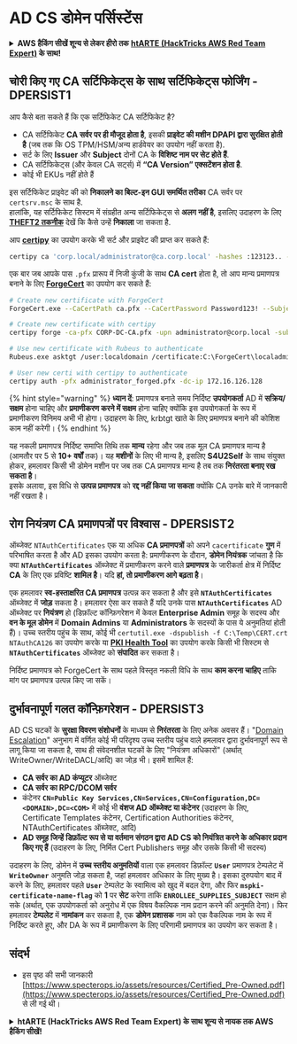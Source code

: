 # AD CS डोमेन पर्सिस्टेंस

<details>

<summary><strong>AWS हैकिंग सीखें शून्य से लेकर हीरो तक</strong> <a href="https://training.hacktricks.xyz/courses/arte"><strong>htARTE (HackTricks AWS Red Team Expert)</strong></a><strong> के साथ!</strong></summary>

HackTricks का समर्थन करने के अन्य तरीके:

* यदि आप चाहते हैं कि आपकी **कंपनी का विज्ञापन HackTricks में दिखाई दे** या **HackTricks को PDF में डाउनलोड करें** तो [**सब्सक्रिप्शन प्लान्स**](https://github.com/sponsors/carlospolop) देखें!
* [**आधिकारिक PEASS & HackTricks स्वैग**](https://peass.creator-spring.com) प्राप्त करें
* [**The PEASS Family**](https://opensea.io/collection/the-peass-family) की खोज करें, हमारा एक्सक्लूसिव [**NFTs**](https://opensea.io/collection/the-peass-family) का संग्रह
* 💬 [**Discord group**](https://discord.gg/hRep4RUj7f) में **शामिल हों** या [**telegram group**](https://t.me/peass) में या **Twitter** पर 🐦 [**@carlospolopm**](https://twitter.com/carlospolopm) को **फॉलो करें**.
* **HackTricks** के [**github repos**](https://github.com/carlospolop/hacktricks) और [**HackTricks Cloud**](https://github.com/carlospolop/hacktricks-cloud) में PRs सबमिट करके अपनी हैकिंग ट्रिक्स शेयर करें.

</details>

## चोरी किए गए CA सर्टिफिकेट्स के साथ सर्टिफिकेट्स फोर्जिंग - DPERSIST1

आप कैसे बता सकते हैं कि एक सर्टिफिकेट CA सर्टिफिकेट है?

* CA सर्टिफिकेट **CA सर्वर पर ही मौजूद होता है**, इसकी **प्राइवेट की मशीन DPAPI द्वारा सुरक्षित होती है** (जब तक कि OS TPM/HSM/अन्य हार्डवेयर का उपयोग नहीं करता है).
* सर्ट के लिए **Issuer** और **Subject** दोनों CA के **विशिष्ट नाम पर सेट होते हैं**.
* CA सर्टिफिकेट्स (और केवल CA सर्ट्स) में **“CA Version” एक्सटेंशन होता है**.
* कोई भी EKUs नहीं होते हैं

इस सर्टिफिकेट प्राइवेट की को **निकालने का बिल्ट-इन GUI समर्थित तरीका** CA सर्वर पर `certsrv.msc` के साथ है.\
हालांकि, यह सर्टिफिकेट सिस्टम में संग्रहीत अन्य सर्टिफिकेट्स से **अलग नहीं है**, इसलिए उदाहरण के लिए [**THEFT2 तकनीक**](certificate-theft.md#user-certificate-theft-via-dpapi-theft2) देखें कि कैसे उन्हें **निकाला** जा सकता है.

आप [**certipy**](https://github.com/ly4k/Certipy) का उपयोग करके भी सर्ट और प्राइवेट की प्राप्त कर सकते हैं:
```bash
certipy ca 'corp.local/administrator@ca.corp.local' -hashes :123123.. -backup
```
एक बार जब आपके पास `.pfx` प्रारूप में निजी कुंजी के साथ **CA cert** होता है, तो आप मान्य प्रमाणपत्र बनाने के लिए [**ForgeCert**](https://github.com/GhostPack/ForgeCert) का उपयोग कर सकते हैं:
```bash
# Create new certificate with ForgeCert
ForgeCert.exe --CaCertPath ca.pfx --CaCertPassword Password123! --Subject "CN=User" --SubjectAltName localadmin@theshire.local --NewCertPath localadmin.pfx --NewCertPassword Password123!

# Create new certificate with certipy
certipy forge -ca-pfx CORP-DC-CA.pfx -upn administrator@corp.local -subject 'CN=Administrator,CN=Users,DC=CORP,DC=LOCAL'

# Use new certificate with Rubeus to authenticate
Rubeus.exe asktgt /user:localdomain /certificate:C:\ForgeCert\localadmin.pfx /password:Password123!

# User new certi with certipy to authenticate
certipy auth -pfx administrator_forged.pfx -dc-ip 172.16.126.128
```
{% hint style="warning" %}
**ध्यान दें**: प्रमाणपत्र बनाते समय निर्दिष्ट **उपयोगकर्ता** AD में **सक्रिय/सक्षम** होना चाहिए और **प्रमाणीकरण करने में सक्षम** होना चाहिए क्योंकि इस उपयोगकर्ता के रूप में प्रमाणीकरण विनिमय अभी भी होगा। उदाहरण के लिए, krbtgt खाते के लिए प्रमाणपत्र बनाने की कोशिश काम नहीं करेगी।
{% endhint %}

यह नकली प्रमाणपत्र निर्दिष्ट समाप्ति तिथि तक **मान्य** रहेगा और जब तक मूल CA प्रमाणपत्र मान्य है (आमतौर पर 5 से **10+ वर्षों** तक)। यह **मशीनों** के लिए भी मान्य है, इसलिए **S4U2Self** के साथ संयुक्त होकर, हमलावर किसी भी डोमेन मशीन पर जब तक CA प्रमाणपत्र मान्य है तब तक **निरंतरता बनाए रख सकता है**।\
इसके अलावा, इस विधि से **उत्पन्न प्रमाणपत्र** को **रद्द नहीं किया जा सकता** क्योंकि CA उनके बारे में जानकारी नहीं रखता है।

## रोग नियंत्रण CA प्रमाणपत्रों पर विश्वास - DPERSIST2

ऑब्जेक्ट `NTAuthCertificates` एक या अधिक **CA प्रमाणपत्रों** को अपने `cacertificate` **गुण** में परिभाषित करता है और AD इसका उपयोग करता है: प्रमाणीकरण के दौरान, **डोमेन नियंत्रक** जांचता है कि क्या **`NTAuthCertificates`** ऑब्जेक्ट में प्रमाणीकरण करने वाले **प्रमाणपत्र** के जारीकर्ता क्षेत्र में निर्दिष्ट **CA** के लिए एक प्रविष्टि **शामिल है**। यदि **हां, तो प्रमाणीकरण आगे बढ़ता है**।

एक हमलावर **स्व-हस्ताक्षरित CA प्रमाणपत्र** उत्पन्न कर सकता है और इसे **`NTAuthCertificates`** ऑब्जेक्ट में **जोड़** सकता है। हमलावर ऐसा कर सकते हैं यदि उनके पास **`NTAuthCertificates`** AD ऑब्जेक्ट पर **नियंत्रण** हो (डिफ़ॉल्ट कॉन्फ़िगरेशन में केवल **Enterprise Admin** समूह के सदस्य और **वन के मूल डोमेन** में **Domain Admins** या **Administrators** के सदस्यों के पास ये अनुमतियां होती हैं)। उच्च स्तरीय पहुंच के साथ, कोई भी `certutil.exe -dspublish -f C:\Temp\CERT.crt NTAuthCA126` का उपयोग करके या [**PKI Health Tool**](https://docs.microsoft.com/en-us/troubleshoot/windows-server/windows-security/import-third-party-ca-to-enterprise-ntauth-store#method-1---import-a-certificate-by-using-the-pki-health-tool) का उपयोग करके किसी भी सिस्टम से **`NTAuthCertificates`** ऑब्जेक्ट को **संपादित** कर सकता है।&#x20;

निर्दिष्ट प्रमाणपत्र को ForgeCert के साथ पहले विस्तृत नकली विधि के साथ **काम करना चाहिए** ताकि मांग पर प्रमाणपत्र उत्पन्न किए जा सकें।

## दुर्भावनापूर्ण गलत कॉन्फ़िगरेशन - DPERSIST3

AD CS घटकों के **सुरक्षा विवरण संशोधनों** के माध्यम से **निरंतरता** के लिए अनेक अवसर हैं। "[Domain Escalation](domain-escalation.md)" अनुभाग में वर्णित कोई भी परिदृश्य उच्च स्तरीय पहुंच वाले हमलावर द्वारा दुर्भावनापूर्ण रूप से लागू किया जा सकता है, साथ ही संवेदनशील घटकों के लिए "नियंत्रण अधिकारों" (अर्थात् WriteOwner/WriteDACL/आदि) का जोड़ भी। इसमें शामिल हैं:

* **CA सर्वर का AD कंप्यूटर** ऑब्जेक्ट
* **CA सर्वर का RPC/DCOM सर्वर**
* कंटेनर **`CN=Public Key Services,CN=Services,CN=Configuration,DC=<DOMAIN>,DC=<COM>`** में कोई भी **वंशज AD ऑब्जेक्ट या कंटेनर** (उदाहरण के लिए, Certificate Templates कंटेनर, Certification Authorities कंटेनर, NTAuthCertificates ऑब्जेक्ट, आदि)
* **AD समूह जिन्हें डिफ़ॉल्ट रूप से या वर्तमान संगठन द्वारा AD CS को नियंत्रित करने के अधिकार प्रदान किए गए हैं** (उदाहरण के लिए, निर्मित Cert Publishers समूह और उसके किसी भी सदस्य)

उदाहरण के लिए, डोमेन में **उच्च स्तरीय अनुमतियों** वाला एक हमलावर डिफ़ॉल्ट **`User`** प्रमाणपत्र टेम्पलेट में **`WriteOwner`** अनुमति जोड़ सकता है, जहां हमलावर अधिकार के लिए मुख्य है। इसका दुरुपयोग बाद में करने के लिए, हमलावर पहले **`User`** टेम्पलेट के स्वामित्व को खुद में बदल देगा, और फिर **`mspki-certificate-name-flag`** को **1** पर **सेट** करेगा ताकि **`ENROLLEE_SUPPLIES_SUBJECT`** सक्षम हो सके (अर्थात्, एक उपयोगकर्ता को अनुरोध में एक विषय वैकल्पिक नाम प्रदान करने की अनुमति देना)। फिर हमलावर **टेम्पलेट** में **नामांकन** कर सकता है, एक **डोमेन प्रशासक** नाम को एक वैकल्पिक नाम के रूप में निर्दिष्ट करते हुए, और DA के रूप में प्रमाणीकरण के लिए परिणामी प्रमाणपत्र का उपयोग कर सकता है।

## संदर्भ

* इस पृष्ठ की सभी जानकारी [https://www.specterops.io/assets/resources/Certified_Pre-Owned.pdf](https://www.specterops.io/assets/resources/Certified_Pre-Owned.pdf) से ली गई थी।

<details>

<summary><strong>htARTE (HackTricks AWS Red Team Expert) के साथ शून्य से नायक तक AWS हैकिंग सीखें</strong></a><strong>!</strong></summary>

HackTricks का समर्थन करने के अन्य तरीके:

* यदि आप चाहते हैं कि आपकी **कंपनी का विज्ञापन HackTricks में दिखाई दे** या **HackTricks को PDF में डाउनलोड करें** तो [**सदस्यता योजनाएं**](https://github.com/sponsors/carlospolop) देखें!
* [**आधिकारिक PEASS & HackTricks स्वैग**](https://peass.creator-spring.com) प्राप्त करें
* [**The PEASS Family**](https://opensea.io/collection/the-peass-family) की खोज करें, हमारा विशेष [**NFTs**](https://opensea.io/collection/the-peass-family) संग्रह
* 💬 [**Discord समूह**](https://discord.gg/hRep4RUj7f) में **शामिल हों** या [**telegram समूह**](https://t.me/peass) में शामिल हों या मुझे **Twitter** 🐦 [**@carlospolopm**](https://twitter.com/carlospolopm) पर **अनुसरण करें**।
* **HackTricks** और [**HackTricks Cloud**](https://github.com/carlospolop/hacktricks-cloud) github repos में PRs जमा करके अपनी हैकिंग तरकीबें साझा करें।

</details>
